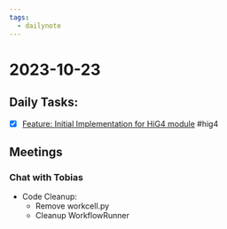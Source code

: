 ```yaml
---
tags:
  - dailynote
---
```


# 2023-10-23

## Daily Tasks:

- [x] [Feature: Initial Implementation for HiG4 module](https://github.com/AD-SDL/hig_centrifuge_module/issues/1) #hig4

## Meetings

### Chat with Tobias

* Code Cleanup:
	* Remove workcell.py
	* Cleanup WorkflowRunner
